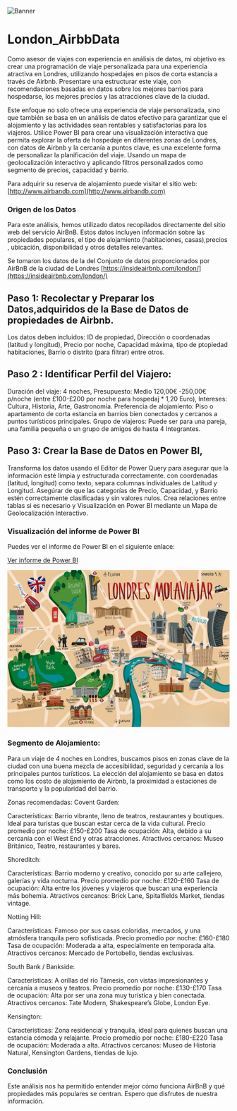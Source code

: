 ![Banner](./bannerlondon.jpg)


# London_AirbbData
Como asesor de viajes con experiencia en análisis de datos, mi objetivo es crear una programación de viaje personalizada para una experiencia atractiva en Londres, utilizando hospedajes en pisos de corta estancia a través de Airbnb. Presentare una estructurar este viaje, con recomendaciones basadas en datos sobre los mejores barrios para hospedarse, los mejores precios y las atracciones clave de la ciudad.

Este enfoque no solo ofrece una experiencia de viaje personalizada, sino que también se basa en un análisis de datos efectivo para garantizar que el alojamiento y las actividades sean rentables y satisfactorias para los viajeros.
Utilice Power BI para crear una visualización interactiva que permita explorar la oferta de hospedaje en diferentes zonas de Londres, con datos de Airbnb y la cercanía a puntos clave, es una excelente forma de personalizar la planificación del viaje. Usando un mapa de geolocalización interactivo y aplicando filtros personalizados como segmento de precios, capacidad y barrio.

Para adquirir su reserva de alojamiento puede visitar el sitio web: [http://www.airbandb.com](http://www.airbandb.com)

 
### Origen de los Datos
 
Para este análisis, hemos utilizado datos recopilados directamente del sitio web del servicio AirBnB. Estos datos incluyen información sobre las propiedades populares, el tipo de alojamiento (habitaciones, casas),precios , ubicación, disponibilidad y otros detalles relevantes.

Se tomaron los datos de la del Conjunto de datos proporcionados por AirBnB de la ciudad de Londres [https://insideairbnb.com/london/](https://insideairbnb.com/london/)

## Paso 1: Recolectar y Preparar los Datos,adquiridos de la Base de Datos de propiedades de Airbnb.
Los datos deben incluidos: ID de propiedad, Dirección o coordenadas (latitud y longitud), Precio por noche, Capacidad máxima, tipo de ptopiedad habitaciones, Barrio o distrito (para filtrar) entre otros.

## Paso 2 :  Identificar Perfil del Viajero:
 Duración del viaje: 4 noches, Presupuesto: Medio 120,00€ -250,00€ p/noche (entre £100-£200 por noche para hospedaj * 1,20 Euro), Intereses: Cultura, Historia, Arte, Gastronomía. Preferencia de alojamiento: Piso o apartamento de corta estancia en barrios bien conectados y cercanos a puntos turísticos principales. Grupo de viajeros: Puede ser para una pareja, una familia pequeña o un grupo de amigos de hasta 4 Integrantes.

## Paso 3: Crear la Base de Datos en Power BI, 
Transforma los datos usando el Editor de Power Query para asegurar que la información esté limpia y estructurada correctamente. con coordenadas (latitud, longitud) como texto, separa columnas individuales de Latitud y Longitud.
Asegúrar de que las categorías de Precio, Capacidad, y Barrio estén correctamente clasificadas y sin valores nulos.
Crea relaciones entre tablas si es necesario y Visualización en Power BI mediante un Mapa de Geolocalización Interactivo.
### Visualización del informe de Power BI

Puedes ver el informe de Power BI en el siguiente enlace:

[Ver informe de Power BI](https://app.powerbi.com/links/TVGR9K-gni?ctid=8aebddb6-3418-43a1-a255-b964186ecc64&pbi_source=linkShare)

![Imagen de fondo](./Mapa_Londres.jpg)

### Segmento de Alojamiento:

Para un viaje de 4 noches en Londres, buscamos pisos en zonas clave de la ciudad con una buena mezcla de accesibilidad, seguridad y cercanía a los principales puntos turísticos. La elección del alojamiento se basa en datos como los costo de alojamiento de Airbnb, la proximidad a estaciones de transporte y la popularidad del barrio.

Zonas recomendadas:
Covent Garden:

Características: Barrio vibrante, lleno de teatros, restaurantes y boutiques. Ideal para turistas que buscan estar cerca de la vida cultural.
Precio promedio por noche: £150-£200
Tasa de ocupación: Alta, debido a su cercanía con el West End y otras atracciones.
Atractivos cercanos: Museo Británico, Teatro, restaurantes y bares.

Shoreditch:

Características: Barrio moderno y creativo, conocido por su arte callejero, galerías y vida nocturna.
Precio promedio por noche: £120-£160
Tasa de ocupación: Alta entre los jóvenes y viajeros que buscan una experiencia más bohemia.
Atractivos cercanos: Brick Lane, Spitalfields Market, tiendas vintage.

Notting Hill:

Características: Famoso por sus casas coloridas, mercados, y una atmósfera tranquila pero sofisticada.
Precio promedio por noche: £160-£180
Tasa de ocupación: Moderada a alta, especialmente en temporada alta.
Atractivos cercanos: Mercado de Portobello, tiendas exclusivas.

South Bank / Bankside:

Características: A orillas del río Támesis, con vistas impresionantes y cercanía a museos y teatros.
Precio promedio por noche: £130-£170
Tasa de ocupación: Alta por ser una zona muy turística y bien conectada.
Atractivos cercanos: Tate Modern, Shakespeare’s Globe, London Eye.

Kensington:

Características: Zona residencial y tranquila, ideal para quienes buscan una estancia cómoda y relajante.
Precio promedio por noche: £180-£220
Tasa de ocupación: Moderada a alta.
Atractivos cercanos: Museo de Historia Natural, Kensington Gardens, tiendas de lujo.

### Conclusión
 
Este análisis nos ha permitido entender mejor cómo funciona AirBnB y qué propiedades más populares se centran. Espero que disfrutes de nuestra información.
 
